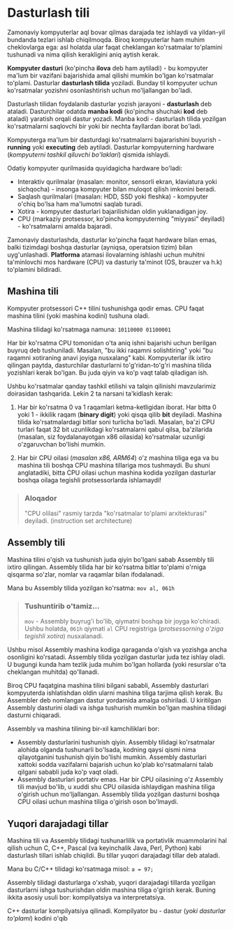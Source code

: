 # Dasturlash tili

Zamonaviy kompyuterlar aql bovar qilmas darajada tez ishlaydi va yildan-yil bundanda tezlari ishlab chiqilmoqda. Biroq kompyuterlar ham muhim cheklovlarga ega: asl holatda ular faqat cheklangan ko'rsatmalar to'plamini tushunadi va nima qilish kerakligini aniq aytish kerak.

**Kompyuter dasturi** (ko'pincha **ilova** deb ham aytiladi) - bu kompyuter ma'lum bir vazifani bajarishida amal qilishi mumkin bo'lgan ko'rsatmalar to'plami. Dasturlar **dasturlash tilida** yoziladi. Bunday til kompyuter uchun ko'rsatmalar yozishni osonlashtirish uchun mo'ljallangan bo'ladi.

Dasturlash tilidan foydalanib dasturlar yozish jarayoni - **dasturlash** deb ataladi. Dasturchilar odatda **manba kodi** (ko'pincha shuchaki **kod** deb ataladi) yaratish orqali dastur yozadi. Manba kodi - dasturlash tilida yozilgan ko'rsatmalarni saqlovchi bir yoki bir nechta fayllardan iborat bo'ladi.

Kompyuterga ma'lum bir dasturdagi ko'rsatmalarni bajararishini buyurish - **running** yoki **executing** deb aytiladi. Dasturlar kompyuterning hardware (_kompyuterni tashkil qiluvchi bo'laklari_) qismida ishlaydi.

Odatiy kompyuter qurilmasida quyidagicha hardware bo'ladi:

- Interaktiv qurilmalar (masalan: monitor, sensorli ekran, klaviatura yoki sichqocha) - insonga kompyuter bilan muloqot qilish imkonini beradi.
- Saqlash qurilmalari (masalan: HDD, SSD yoki fleshka) - kompyuter o'chiq bo'lsa ham ma'lumotni saqlab turadi.
- Xotira - kompyuter dasturlari bajarilishidan oldin yuklanadigan joy.
- CPU (markaziy protsessor, ko'pincha kompyuterning "miyyasi" deyiladi) - ko'rsatmalarni amalda bajaradi.

Zamonaviy dasturlashda, dasturlar ko'pincha faqat hardware bilan emas, balki tizimdagi boshqa dasturlar (ayniqsa, operatsion tizim) bilan uyg'unlashadi. **Platforma** atamasi ilovalarning ishlashi uchun muhitni ta'minlovchi mos hardware (CPU) va dasturiy ta'minot (OS, brauzer va h.k) to'plamini bildiradi.

## Mashina tili

Kompyuter protsessori C++ tilini tushunishga qodir emas. CPU faqat mashina tilini (yoki mashina kodini) tushuna oladi.

Mashina tilidagi ko'rsatmaga namuna: `10110000 01100001`

Har bir ko'rsatma CPU tomonidan o'ta aniq ishni bajarishi uchun berilgan buyruq deb tushuniladi. Masalan, "bu ikki raqamni solishtiring" yoki "bu raqamni xotiraning anavi joyiga nusxalang" kabi. Kompyuterlar ilk ixtiro qilingan paytda, dasturchilar dasturlarni to'g'ridan-to'g'ri mashina tilida yozishlari kerak bo'lgan. Bu juda qiyin va ko'p vaqt talab qiladigan ish.

Ushbu ko'rsatmalar qanday tashkil etilishi va talqin qilinishi mavzularimiz doirasidan tashqarida. Lekin 2 ta narsani ta'kidlash kerak:

1. Har bir ko'rsatma 0 va 1 raqamlari ketma-ketligidan iborat. Har bitta 0 yoki 1 - ikkilik raqam (**binary digit**) yoki qisqa qilib **bit** deyiladi. Mashina tilida ko'rsatmalardagi bitlar soni turlicha bo'ladi. Masalan, ba'zi CPU turlari faqat 32 bit uzunlikdagi ko'rsatmalarni qabul qilsa, ba'zilarida (masalan, siz foydalanayotgan x86 oilasida) ko'rsatmalar uzunligi o'zgaruvchan bo'lishi mumkin.

2. Har bir CPU oilasi (_masalan x86, ARM64_) o'z mashina tiliga ega va bu mashina tili boshqa CPU mashina tillariga mos tushmaydi. Bu shuni anglatadiki, bitta CPU oilasi uchun mashina kodida yozilgan dasturlar boshqa oilaga tegishli protsessorlarda ishlamaydi!

> ### Aloqador
>
> "CPU olilasi" rasmiy tarzda "ko'rsatmalar to'plami arxitekturasi" deyiladi. (instruction set architecture)

## Assembly tili

Mashina tilini o'qish va tushunish juda qiyin bo'lgani sabab Assembly tili ixtiro qilingan. Assembly tilida har bir ko'rsatma bitlar to'plami o'rniga qisqarma so'zlar, nomlar va raqamlar bilan ifodalanadi.

Mana bu Assembly tilida yozilgan ko'rsatma: `mov al, 061h`

> ### Tushuntirib o'tamiz...
>
> `mov` - Assembly buyrug'i bo'lib, qiymatni boshqa bir joyga ko'chiradi. Ushbu holatda, `061h` qiymati `al` CPU registriga (_protsessorning o'ziga tegishli xotira_) nusxalanadi.

Ushbu misol Assembly mashina kodiga qaraganda o'qish va yozishga ancha osonligini ko'rsatadi. Assembly tilida yozilgan dasturlar juda tez ishlay oladi. U bugungi kunda ham tezlik juda muhim bo'lgan hollarda (yoki resurslar o'ta cheklangan muhitda) qo'llanadi.

Biroq CPU faqatgina mashina tilini bilgani sababli, Assembly dasturlari kompyuterda ishlatishdan oldin ularni mashina tiliga tarjima qilish kerak. Bu Assembler deb nomlangan dastur yordamida amalga oshiriladi. U kiritilgan Assembly dasturini oladi va ishga tushurish mumkin bo'lgan mashina tilidagi dasturni chiqaradi.

Assembly va mashina tilining bir-xil kamchiliklari bor:

- Assembly dasturlarini tushunish qiyin. Assembly tilidagi ko'rsatmalar alohida olganda tushunarli bo'lsada, kodning qaysi qismi nima qilayotganini tushunish qiyin bo'lishi mumkin. Assembly dasturlari xattoki sodda vazifalarni bajarish uchun ko'plab ko'rsatmalarni talab qilgani sababli juda ko'p vaqt oladi.
- Assembly dasturlari portativ emas. Har bir CPU oilasining o'z Assembly tili mavjud bo'lib, u xuddi shu CPU oilasida ishlaydigan mashina tiliga o'girish uchun mo'ljallangan. Assembly tilida yozilgan dasturni boshqa CPU oilasi uchun mashina tiliga o'girish oson bo'lmaydi.

## Yuqori darajadagi tillar

Mashina tili va Assembly tilidagi tushunarlilik va portativlik muammolarini hal qilish uchun C, C++, Pascal (va keyinchalik Java, Perl, Python) kabi dasturlash tillari ishlab chiqildi. Bu tillar yuqori darajadagi tillar deb ataladi.

Mana bu C/C++ tilidagi ko'rsatmaga misol: `a = 97;`

Assembly tilidagi dasturlarga o'xshab, yuqori darajadagi tillarda yozilgan dasturlarni ishga tushurishdan oldin mashina tiliga o'girish kerak. Buning ikkita asosiy usuli bor: kompilyatsiya va interpretatsiya.

C++ dasturlar kompilyatsiya qilinadi. Kompilyator bu - dastur (_yoki dasturlar to'plami_) kodini o'qib
